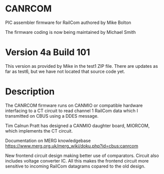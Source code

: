 # CANRCOM

PIC assembler firmware for RailCom authored by Mike Bolton

The firmware coding is now being maintained by Michael Smith

# Version 4a Build 101

This version as provided by Mike in the test1 ZIP file. There are updates as far as test6, but we have not located that source code yet.

# Description

The CANRCOM firmware runs on CANMIO or compatible hardware interfacing to a CT circuit to read channel 1 RailCom data which I transmitted on CBUS using a DDES message. 
 
Tim Calnun Pratt has designed a CANMIO daughter board, MIORCOM, which implements the CT circuit.
 
Documentation on MERG knowledgebase https://www.merg.org.uk/merg_wiki/doku.php?id=cbus:canrcom

New frontend circuit design making better use of comparators. Circuit also includes voltage converter IC. All this makes the frontend circuit more sensitive to incoming RailCom datagrams copared to the old design.
